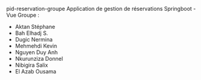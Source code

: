 pid-reservation-groupe
Application de gestion de réservations Springboot - Vue Groupe :

- Aktan Stéphane
- Bah Elhadj S.
- Dugic Nermina
- Mehmehdi Kevin
- Nguyen Duy Anh
- Nkurunziza Donnel
- Nibigira Salix
- El Azab Ousama
